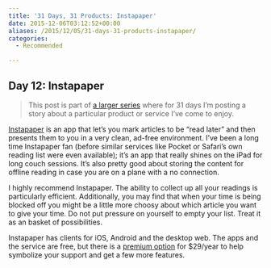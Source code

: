 ```yaml
---
title: '31 Days, 31 Products: Instapaper'
date: 2015-12-06T03:12:52+00:00
aliases: /2015/12/05/31-days-31-products-instapaper/
categories:
  - Recommended

---
```

## Day 12: Instapaper

> This post is part of [a larger series][1] where for 31 days I&#8217;m posting a story about a particular product or service I&#8217;ve come to enjoy.

[Instapaper][2] is an app that let&#8217;s you mark articles to be &#8220;read later&#8221; and then presents them to you in a very clean, ad-free environment. I&#8217;ve been a long time Instapaper fan (before similar services like Pocket or Safari&#8217;s own reading list were even available); it&#8217;s an app that really shines on the iPad for long couch sessions. It&#8217;s also pretty good about storing the content for offline reading in case you are on a plane with a no connection.

I highly recommend Instapaper. The ability to collect up all your readings is particularly efficient. Additionally, you may find that when your time is being blocked off you might be a little more choosy about which article you want to give your time. Do not put pressure on yourself to empty your list. Treat it as an basket of possibilities.

Instapaper has clients for iOS, Android and the desktop web. The apps and the service are free, but there is a [premium option][3] for $29/year to help symbolize your support and get a few more features.

 [1]: http://mikezornek.com/2015/11/24/31-days-31-products-launch-post/
 [2]: https://www.instapaper.com/
 [3]: https://www.instapaper.com/premium